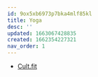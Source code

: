 ```yaml
---
id: 9ox5xb6973p7bka4mlf85kl
title: Yoga
desc: ''
updated: 1663067428835
created: 1662354227321
nav_order: 1
---
```


- [Cult.fit](https://www.youtube.com/watch?v=H2VT2Y-AupA&list=PLYzUD5yJQ02koxNlacxNkzNcwX1yGEsBt)